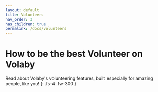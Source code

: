 ```yaml
---
layout: default
title: Volunteers
nav_order: 3
has_children: true
permalink: /docs/volunteers
---
```


# How to be the best Volunteer on Volaby

Read about Volaby's volunteering features, built especially for amazing people, like you!
{: .fs-4 .fw-300 }
